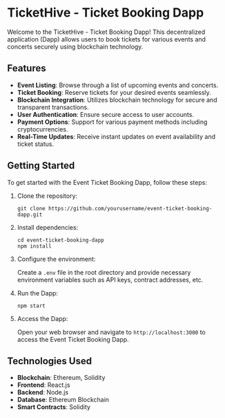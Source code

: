 # TicketHive - Ticket Booking Dapp

Welcome to the TicketHive - Ticket Booking Dapp! This decentralized application (Dapp) allows users to book tickets for various events and concerts securely using blockchain technology.

## Features

- **Event Listing**: Browse through a list of upcoming events and concerts.
- **Ticket Booking**: Reserve tickets for your desired events seamlessly.
- **Blockchain Integration**: Utilizes blockchain technology for secure and transparent transactions.
- **User Authentication**: Ensure secure access to user accounts.
- **Payment Options**: Support for various payment methods including cryptocurrencies.
- **Real-Time Updates**: Receive instant updates on event availability and ticket status.

## Getting Started

To get started with the Event Ticket Booking Dapp, follow these steps:

1. Clone the repository:

    ```
    git clone https://github.com/yourusername/event-ticket-booking-dapp.git
    ```

2. Install dependencies:

    ```
    cd event-ticket-booking-dapp
    npm install
    ```

3. Configure the environment:

    Create a `.env` file in the root directory and provide necessary environment variables such as API keys, contract addresses, etc.

4. Run the Dapp:

    ```
    npm start
    ```

5. Access the Dapp:

    Open your web browser and navigate to `http://localhost:3000` to access the Event Ticket Booking Dapp.

## Technologies Used

- **Blockchain**: Ethereum, Solidity
- **Frontend**: React.js
- **Backend**: Node.js
- **Database**: Ethereum Blockchain
- **Smart Contracts**: Solidity


